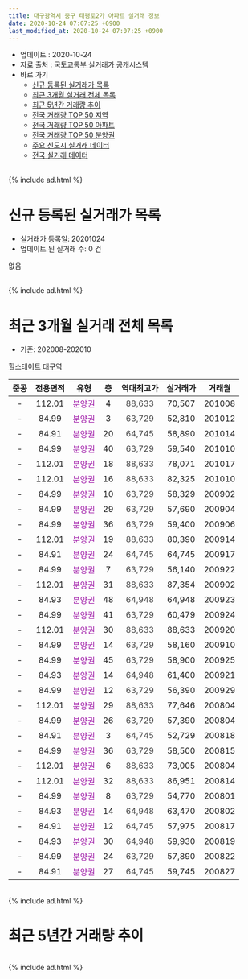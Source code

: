 ```yaml
---
title: 대구광역시 중구 태평로2가 아파트 실거래 정보
date: 2020-10-24 07:07:25 +0900
last_modified_at: 2020-10-24 07:07:25 +0900
---
```


* 업데이트 : 2020-10-24
* 자료 출처 : [국토교통부 실거래가 공개시스템](http://rt.molit.go.kr)
* 바로 가기
    * [신규 등록된 실거래가 목록](#신규-등록된-실거래가-목록)
    * [최근 3개월 실거래 전체 목록](#최근-3개월-실거래-전체-목록)
    * [최근 5년간 거래량 추이](#최근-5년간-거래량-추이)
    * [전국 거래량 TOP 50 지역](https://inasie.github.io/apt-trade-info/최근-3개월-전국에서-가장-거래가-많이-발생한-지역)
    * [전국 거래량 TOP 50 아파트](https://inasie.github.io/apt-trade-info/최근-3개월-전국에서-가장-거래가-많이-발생한-아파트)
    * [전국 거래량 TOP 50 분양권](https://inasie.github.io/apt-trade-info/최근-3개월-전국에서-가장-거래가-많이-발생한-분양권)
    * [주요 신도시 실거래 데이터](https://inasie.github.io/apt-trade-info/주요-신도시)
    * [전국 실거래 데이터](https://inasie.github.io/apt-trade-info/전국)
<br>
{% include ad.html %}
<br>

# 신규 등록된 실거래가 목록
* 실거래가 등록일: 20201024
* 업데이트 된 실거래 수: 0 건

없음

<br>
{% include ad.html %}
<br>

# 최근 3개월 실거래 전체 목록
* 기준: 202008-202010


[힐스테이트 대구역](https://search.naver.com/search.naver?query=%EB%8C%80%EA%B5%AC%EA%B4%91%EC%97%AD%EC%8B%9C+%EC%A4%91%EA%B5%AC+%ED%83%9C%ED%8F%89%EB%A1%9C2%EA%B0%80+%ED%9E%90%EC%8A%A4%ED%85%8C%EC%9D%B4%ED%8A%B8+%EB%8C%80%EA%B5%AC%EC%97%AD)

|준공|전용면적|유형|층|역대최고가|실거래가|거래월|
|:---:|:---:|:---:|:---:|:---:|:---:|:---:|
|-|112.01|<span style="color:#9C11A5">분양권</span>|4|<span style="color:#444444">88,633</span>|70,507|201008|
|-|84.99|<span style="color:#9C11A5">분양권</span>|3|<span style="color:#444444">63,729</span>|52,810|201012|
|-|84.91|<span style="color:#9C11A5">분양권</span>|20|<span style="color:#444444">64,745</span>|58,890|201014|
|-|84.99|<span style="color:#9C11A5">분양권</span>|40|<span style="color:#444444">63,729</span>|59,540|201010|
|-|112.01|<span style="color:#9C11A5">분양권</span>|18|<span style="color:#444444">88,633</span>|78,071|201017|
|-|112.01|<span style="color:#9C11A5">분양권</span>|16|<span style="color:#444444">88,633</span>|82,325|201010|
|-|84.99|<span style="color:#9C11A5">분양권</span>|10|<span style="color:#444444">63,729</span>|58,329|200902|
|-|84.99|<span style="color:#9C11A5">분양권</span>|29|<span style="color:#444444">63,729</span>|57,690|200904|
|-|84.99|<span style="color:#9C11A5">분양권</span>|36|<span style="color:#444444">63,729</span>|59,400|200906|
|-|112.01|<span style="color:#9C11A5">분양권</span>|19|<span style="color:#444444">88,633</span>|80,390|200914|
|-|84.91|<span style="color:#9C11A5">분양권</span>|24|<span style="color:#444444">64,745</span>|64,745|200917|
|-|84.99|<span style="color:#9C11A5">분양권</span>|7|<span style="color:#444444">63,729</span>|56,140|200922|
|-|112.01|<span style="color:#9C11A5">분양권</span>|31|<span style="color:#444444">88,633</span>|87,354|200902|
|-|84.93|<span style="color:#9C11A5">분양권</span>|48|<span style="color:#444444">64,948</span>|64,948|200923|
|-|84.99|<span style="color:#9C11A5">분양권</span>|41|<span style="color:#444444">63,729</span>|60,479|200924|
|-|112.01|<span style="color:#9C11A5">분양권</span>|30|<span style="color:#444444">88,633</span>|88,633|200920|
|-|84.99|<span style="color:#9C11A5">분양권</span>|14|<span style="color:#444444">63,729</span>|58,160|200910|
|-|84.99|<span style="color:#9C11A5">분양권</span>|45|<span style="color:#444444">63,729</span>|58,900|200925|
|-|84.93|<span style="color:#9C11A5">분양권</span>|14|<span style="color:#444444">64,948</span>|61,400|200921|
|-|84.99|<span style="color:#9C11A5">분양권</span>|12|<span style="color:#444444">63,729</span>|56,390|200929|
|-|112.01|<span style="color:#9C11A5">분양권</span>|29|<span style="color:#444444">88,633</span>|77,646|200804|
|-|84.99|<span style="color:#9C11A5">분양권</span>|26|<span style="color:#444444">63,729</span>|57,390|200804|
|-|84.91|<span style="color:#9C11A5">분양권</span>|3|<span style="color:#444444">64,745</span>|52,729|200818|
|-|84.99|<span style="color:#9C11A5">분양권</span>|36|<span style="color:#444444">63,729</span>|58,500|200815|
|-|112.01|<span style="color:#9C11A5">분양권</span>|6|<span style="color:#444444">88,633</span>|73,005|200804|
|-|112.01|<span style="color:#9C11A5">분양권</span>|32|<span style="color:#444444">88,633</span>|86,951|200814|
|-|84.99|<span style="color:#9C11A5">분양권</span>|8|<span style="color:#444444">63,729</span>|54,770|200801|
|-|84.93|<span style="color:#9C11A5">분양권</span>|14|<span style="color:#444444">64,948</span>|63,470|200802|
|-|84.91|<span style="color:#9C11A5">분양권</span>|12|<span style="color:#444444">64,745</span>|57,975|200817|
|-|84.93|<span style="color:#9C11A5">분양권</span>|30|<span style="color:#444444">64,948</span>|59,930|200819|
|-|84.99|<span style="color:#9C11A5">분양권</span>|24|<span style="color:#444444">63,729</span>|57,890|200822|
|-|84.91|<span style="color:#9C11A5">분양권</span>|27|<span style="color:#444444">64,745</span>|59,745|200827|


<br>
{% include ad.html %}
<br>

# 최근 5년간 거래량 추이


<div style="width:100%;">
    <canvas id="deal_progress" height="200"></canvas>
</div>

<script>
new Chart(document.getElementById("deal_progress"), {
    type: 'line',
    data: {
        labels: ['201510','201511','201512','201601','201602','201603','201604','201605','201606','201607','201608','201609','201610','201611','201612','201701','201702','201703','201704','201705','201706','201707','201708','201709','201710','201711','201712','201801','201802','201803','201804','201805','201806','201807','201808','201809','201810','201811','201812','201901','201902','201903','201904','201905','201906','201907','201908','201909','201910','201911','201912','202001','202002','202003','202004','202005','202006','202007','202008','202009','202010'],
        datasets: [{
            label: '매매',
            pointRadius: 1,
            data: [0, 0, 0, 0, 0, 1, 0, 0, 0, 0, 0, 0, 0, 0, 0, 0, 0, 1, 0, 0, 0, 0, 0, 0, 0, 0, 2, 0, 0, 0, 1, 0, 0, 0, 0, 0, 0, 0, 0, 0, 1, 0, 0, 0, 1, 0, 0, 1, 0, 0, 0, 0, 1, 0, 0, 0, 219, 89, 12, 14, 6],
            borderColor: "rgba(255, 201, 14, 1)",
            backgroundColor: "rgba(255, 201, 14, 0.5)",
            fill: false,
            lineTension: 0
        },{
            label: '전월세',
            pointRadius: 1,
            data: [1, 0, 0, 1, 0, 0, 0, 0, 0, 0, 0, 0, 0, 0, 0, 0, 0, 0, 0, 0, 0, 0, 0, 1, 0, 0, 1, 0, 0, 0, 0, 0, 0, 0, 0, 1, 0, 0, 0, 0, 0, 0, 0, 0, 0, 0, 0, 1, 1, 1, 0, 0, 0, 0, 0, 0, 0, 0, 0, 0, 0],
            borderColor: "rgba(0, 141, 185, 1)",
            backgroundColor: "rgba(0, 141, 185, 0.5)",
            fill: false,
            lineTension: 0
        }
        ]
    },
    options: {
        responsive: true,
        title: {
            display: false
        },
        tooltips: {
            mode: 'index',
            intersect: false
        },
        hover: {
            mode: 'nearest',
            intersect: true
        },
        scales: {
            xAxes: [{
                display: true,
                scaleLabel: {
                    display: true,
                    labelString: '년/월'
                }
            }],
            yAxes: [{
                display: true,
                ticks: {
                    suggestedMin: 0,
                },
                scaleLabel: {
                    display: true,
                    labelString: '실거래 수'
                }
            }]
        }
    }
});

</script>


<br>
{% include ad.html %}
<br>

